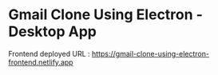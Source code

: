 # Gmail Clone Using Electron - Desktop App

Frontend deployed URL : https://gmail-clone-using-electron-frontend.netlify.app
